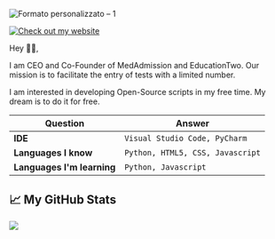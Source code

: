 ![Formato personalizzato – 1](https://user-images.githubusercontent.com/77266772/140807171-2da23004-39ef-472d-941b-591a8013d229.jpg)



[![Check out my website](https://img.shields.io/badge/my-site-orange)](www.medadmission.it)




Hey 👋🏻,

I am CEO and Co-Founder of MedAdmission and EducationTwo.
Our mission is to facilitate the entry of tests with a limited number.


I am interested in developing Open-Source scripts in my free time.
My dream is to do it for free.


Question | Answer
--- | --- 
**IDE**  | `Visual Studio Code, PyCharm`
**Languages I know**  | `Python, HTML5, CSS, Javascript`
**Languages I'm learning** | `Python, Javascript`


## &#x1f4c8; My GitHub Stats

<a href="https://github.com/bacchilega/bacchilega">
  <img align="center" src="https://github-readme-stats.vercel.app/api/top-langs/?username=bacchilega&hide=java,html&title_color=000000&text_color=000000" />
</a>

